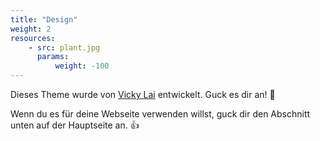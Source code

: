 ```yaml
---
title: "Design"
weight: 2
resources:
    - src: plant.jpg
      params:
          weight: -100
---
```


Dieses Theme wurde von [Vicky Lai](https://vickylai.com) entwickelt. Guck es dir an! 💪

Wenn du es für deine Webseite verwenden willst, guck dir den Abschnitt unten auf der Hauptseite an. 👍
